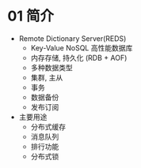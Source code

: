 # 01 简介
- Remote Dictionary Server(REDS)
  - Key-Value NoSQL 高性能数据库
  - 内存存储, 持久化 (RDB + AOF)
  - 多种数据类型 
  - 集群, 主从
  - 事务
  - 数据备份
  - 发布订阅
- 主要用途 
  - 分布式缓存
  - 消息队列 
  - 排行功能
  - 分布式锁